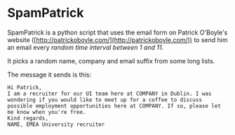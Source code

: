 # SpamPatrick

SpamPatrick is a python script that uses the email form on Patrick O'Boyle's website ([http://patrickoboyle.com/](http://patrickoboyle.com/)) to send him an email every *random time interval between 1 and 11*.

It picks a random name, company and email suffix from some long lists.

The message it sends is this:
```
Hi Patrick,
I am a recruiter for our UI team here at COMPANY in Dublin. I was wondering if you would like to meet up for a coffee to discuss possible employment opportunities here at COMPANY. If so, please let me know when you're free.
Kind regards,
NAME, EMEA University recruiter
```

